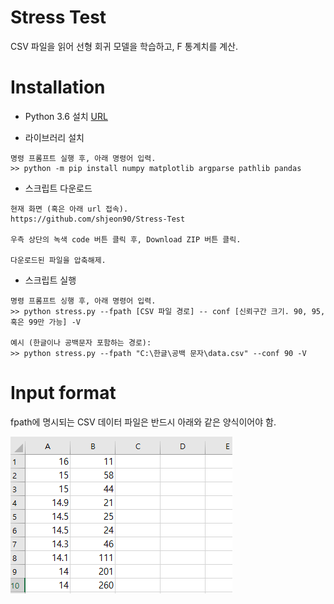 Stress Test
===
CSV 파일을 읽어 선형 회귀 모델을 학습하고, F 통계치를 계산.

Installation
===
* Python 3.6 설치 [URL](https://www.python.org/downloads/release/python-368/)

* 라이브러리 설치
```
명령 프롬프트 실행 후, 아래 명령어 입력.
>> python -m pip install numpy matplotlib argparse pathlib pandas
```

* 스크립트 다운로드
```
현재 화면 (혹은 아래 url 접속).
https://github.com/shjeon90/Stress-Test

우측 상단의 녹색 code 버튼 클릭 후, Download ZIP 버튼 클릭.

다운로드된 파일을 압축해제.
```

* 스크립트 실행
```
명령 프롬프트 싱행 후, 아래 명령어 입력.
>> python stress.py --fpath [CSV 파일 경로] -- conf [신뢰구간 크기. 90, 95, 혹은 99만 가능] -V

예시 (한글이나 공백문자 포함하는 경로):
>> python stress.py --fpath "C:\한글\공백 문자\data.csv" --conf 90 -V
```

Input format
===
fpath에 명시되는 CSV 데이터 파일은 반드시 아래와 같은 양식이어야 함.

![fig1](./images/input.PNG)